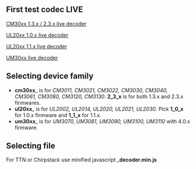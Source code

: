 ## First test codec LIVE
[CM30xx 1.3.x / 2.3.x live decoder](https://nasys.github.io/nas-codecs/generated/cm30xx_2_3_x_decoder.html)

[UL20xx 1.0.x live decoder](https://nasys.github.io/nas-codecs/generated/ul20xx_1_0_x_decoder.html)

[UL20xx 1.1.x live decoder](https://nasys.github.io/nas-codecs/generated/ul20xx_1_1_x_decoder.html)

[UM30xx live decoder](https://nasys.github.io/nas-codecs/generated/um30xx_4_0_x_decoder.html)

## Selecting device family
- __cm30xx___ is for _CM3011, CM3021, CM3022, CM3030, CM3040, CM3061, CM3080, CM3120, CM3130_. __2_3_x__ is for both 1.3.x and 2.3.x firmwares.
- __ul20xx___ is for _UL2002, UL2014, UL2020, UL2021, UL2030_. Pick __1_0_x__ for 1.0.x firmware and __1_1_x__ for 1.1.x.
- __um30xx___ is for _UM3070, UM3081, UM3090, UM3100, UM3110_ with 4.0.x firmware.

## Selecting file
For TTN or Chirpstack use minified javascript ___decoder.min.js__
